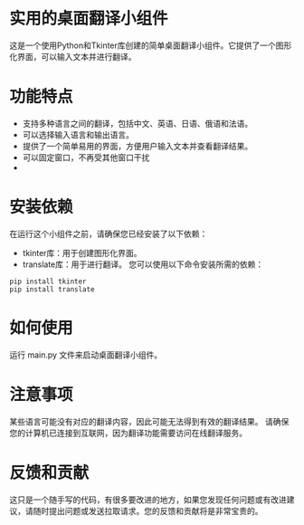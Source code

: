 # 实用的桌面翻译小组件
这是一个使用Python和Tkinter库创建的简单桌面翻译小组件。它提供了一个图形化界面，可以输入文本并进行翻译。

# 功能特点
- 支持多种语言之间的翻译，包括中文、英语、日语、俄语和法语。
- 可以选择输入语言和输出语言。
- 提供了一个简单易用的界面，方便用户输入文本并查看翻译结果。
- 可以固定窗口，不再受其他窗口干扰
- 
# 安装依赖
在运行这个小组件之前，请确保您已经安装了以下依赖：

- tkinter库：用于创建图形化界面。
- translate库：用于进行翻译。
您可以使用以下命令安装所需的依赖：

```
pip install tkinter
pip install translate
```
# 如何使用
运行 main.py 文件来启动桌面翻译小组件。

# 注意事项
某些语言可能没有对应的翻译内容，因此可能无法得到有效的翻译结果。
请确保您的计算机已连接到互联网，因为翻译功能需要访问在线翻译服务。

# 反馈和贡献
这只是一个随手写的代码，有很多要改进的地方，如果您发现任何问题或有改进建议，请随时提出问题或发送拉取请求。您的反馈和贡献将是非常宝贵的。
